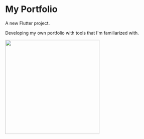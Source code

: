 # My Portfolio

A new Flutter project.

Developing my own portfolio with tools that I'm familiarized with.
<p float="left">
<img src=“screenshots/modelo_1.png” width="300" />
</p>